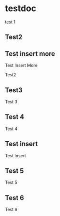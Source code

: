 # testdoc
test 1

## Test2

## Test insert more

Test Insert More

Test2

## Test3

Test 3

## Test 4

Test 4

## Test insert

Test Insert

## Test 5

Test 5

## Test 6

Test 6
